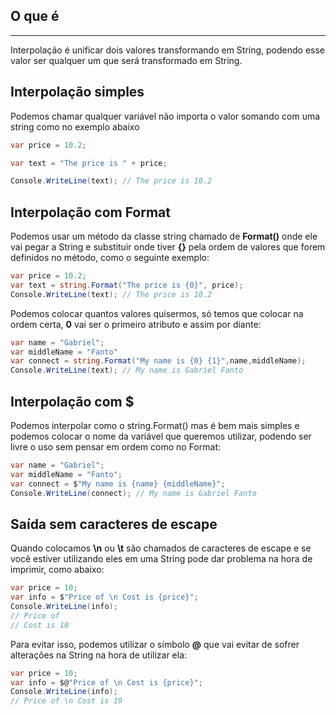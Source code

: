 ## O que é
---
Interpolação é unificar dois valores transformando em String, podendo esse valor ser qualquer um que será transformado em String.

## Interpolação simples

Podemos chamar qualquer variável não importa o valor somando com uma string como no exemplo abaixo

```csharp
var price = 10.2;

var text = "The price is " + price;

Console.WriteLine(text); // The price is 10.2
```

## Interpolação com Format

Podemos usar um método da classe string chamado de __Format()__ onde ele vai pegar a String e substituir onde tiver __{}__ pela ordem de valores que forem definidos no método, como o seguinte exemplo:

```csharp
var price = 10.2;
var text = string.Format("The price is {0}", price);
Console.WriteLine(text); // The price is 10.2
```

Podemos colocar quantos valores quisermos, só temos que colocar na ordem certa, __0__ vai ser o primeiro atributo e assim por diante:

```csharp
var name = "Gabriel";
var middleName = "Fanto"
var connect = string.Format("My name is {0} {1}",name,middleName);
Console.WriteLine(text); // My name is Gabriel Fanto
```

## Interpolação com $

Podemos interpolar como o string.Format() mas é bem mais simples e podemos colocar o nome da variável que queremos utilizar, podendo ser livre o uso sem pensar em ordem como no Format:

```csharp
var name = "Gabriel";
var middleName = "Fanto";
var connect = $"My name is {name} {middleName}"; 
Console.WriteLine(connect); // My name is Gabriel Fanto
```

## Saída sem caracteres de escape

Quando colocamos __\n__ ou __\t__ são chamados de caracteres de escape e se você estiver utilizando eles em uma String pode dar problema na hora de imprimir, como abaixo:

```csharp
var price = 10;
var info = $"Price of \n Cost is {price}";
Console.WriteLine(info); 
// Price of
// Cost is 10
```

Para evitar isso, podemos utilizar o símbolo __@__ que vai evitar de sofrer alterações na String na hora de utilizar ela:

```csharp
var price = 10;
var info = $@"Price of \n Cost is {price}";
Console.WriteLine(info); 
// Price of \n Cost is 10
```